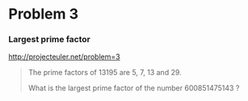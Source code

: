 # Problem 3

### Largest prime factor

http://projecteuler.net/problem=3



>The prime factors of 13195 are 5, 7, 13 and 29.
>
>What is the largest prime factor of the number 600851475143 ?

